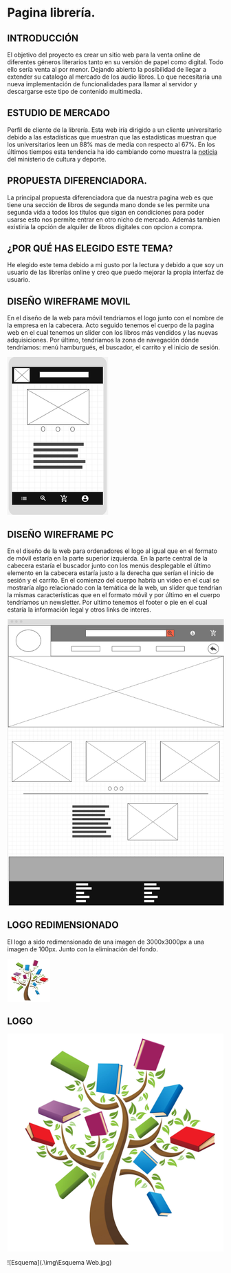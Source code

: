# Pagina librería.

## INTRODUCCIÓN

El objetivo del proyecto es crear un sitio web para la venta online de diferentes géneros literarios tanto en su versión de papel como digital. Todo ello sería venta al por menor. Dejando abierto la posibilidad de llegar a extender su catalogo al mercado de los audio libros. Lo que necesitaría una nueva implementación de funcionalidades para llamar al servidor y descargarse este tipo de contenido multimedia.

## ESTUDIO DE MERCADO

Perfil de cliente de la librería.
Esta web iría dirigido a un cliente universitario debido a las estadísticas que muestran que las estadísticas muestran que los universitarios leen un 88% mas de media con respecto al 67%.
En los últimos tiempos esta tendencia ha ido cambiando como muestra la [noticia](https://www.culturaydeporte.gob.es/actualidad/2023/02/230227-barometro-habitos-lectura.html) del ministerio de cultura y deporte.

## PROPUESTA DIFERENCIADORA.

La principal propuesta diferenciadora que da nuestra pagina web es que tiene una sección de libros de segunda mano donde se les permite una segunda vida a todos los títulos que sigan en condiciones para poder usarse esto nos permite entrar en otro nicho de mercado. Además tambien existiria la opción de alquiler de libros digitales con opcion a compra.

## ¿POR QUÉ HAS ELEGIDO ESTE TEMA?

He elegido este tema debido a mi gusto por la lectura y debido a que soy un usuario de las librerías online y creo que puedo mejorar la propia interfaz de usuario.

## DISEÑO WIREFRAME MOVIL

En el diseño de la web para móvil tendríamos el logo junto con el nombre de la empresa en la cabecera. Acto seguido tenemos el cuerpo de la pagina web en el cual tenemos un slider con los libros más vendidos y las nuevas adquisiciones. Por último, tendríamos la zona de navegación dónde tendríamos: menú hamburgués, el buscador, el carrito y el inicio de sesión.

![wireframeMOBILE](.\img\mobileWireframe.png)

## DISEÑO WIREFRAME PC

En el diseño de la web para ordenadores el logo al igual que en el formato de móvil estaría en la parte superior izquierda. En la parte central de la cabecera estaría el buscador junto con los menús desplegable el último elemento en la cabecera estaría justo a la derecha que serían el inicio de sesión y el carrito. En el comienzo del cuerpo habría un video en el cual se mostraría algo relacionado con la temática de la web, un slider que tendrían la mismas características que en el formato móvil y por último en el cuerpo tendríamos un newsletter. Por ultimo tenemos el footer o pie en el cual estaría la información legal y otros links de interes.

![wireframePC](.\img\wireframe.png)

## LOGO REDIMENSIONADO

El logo a sido redimensionado de una imagen de 3000x3000px a una imagen de 100px. Junto con la eliminación del fondo.

![LogoRedimensionado](.\img\logoRedimensionado.png)

## LOGO

![Logo](.\img\logo.jpg)

![Esquema](.\img\Esquema Web.jpg)

